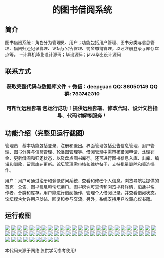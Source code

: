 <p><h1 align="center">的图书借阅系统</h1></p>

## 简介
图书借阅系统：角色分为管理员、用户；功能包括用户管理、图书分类与信息管理、借阅归还记录管理、论坛与公告管理、罚金缴纳管理，以及注册登录与库存盘点等。    --计算机毕业设计源码；毕设源码；java毕业设计源码


## 联系方式
<p><h3 align="center">获取完整代码与数据库文件 + 微信：deepguan QQ: 86050149 QQ群: 783742310</h3></p>
<p><h3 align="center">可帮忙远程部署 包运行成功！提供远程部署、修改代码、设计文档指导、代码讲解等服务！</h3></p>

## 功能介绍（完整见运行截图）
管理员：基本功能包括登录、注册和退出。界面管理包括公告信息管理、用户管理、图书分类与信息管理、轮播图管理等。借阅管理中需审核借阅申请、处理罚金、更新借阅和归还状态，以及盘点图书库存。还可进行图书信息入库、出库、编辑和删除，留意库存更新。论坛管理需审核和维护帖子，支持批量删除和筛选操作。

用户：用户可通过注册和登录访问系统，查看和修改个人信息。浏览导航栏提供的首页、公告、图书信息和论坛接口。图书模块可查询和浏览书籍详情，包括书名、作者、分类和库存。用户能进行借阅操作，管理个人借阅记录，并查看借阅状态。论坛模块允许用户发帖、回复和参与交流。另外，系统支持用户收藏心仪书籍。


## 运行截图
![](img/001.jpg)
![](img/002.jpg)
![](img/003.jpg)
![](img/004.jpg)
![](img/005.jpg)
![](img/006.jpg)
![](img/007.jpg)
![](img/008.jpg)
![](img/009.jpg)
![](img/010.jpg)
![](img/011.jpg)
![](img/012.jpg)
![](img/013.jpg)
![](img/014.jpg)
![](img/015.jpg)
![](img/016.jpg)
![](img/017.jpg)
![](img/018.jpg)
![](img/019.jpg)
![](img/020.jpg)
![](img/021.jpg)
![](img/022.jpg)
![](img/023.jpg)
![](img/024.jpg)
![](img/025.jpg)
![](img/026.jpg)
![](img/027.jpg)
![](img/028.jpg)
![](img/029.jpg)
![](img/030.jpg)
![](img/031.jpg)
![](img/032.jpg)
![](img/033.jpg)
![](img/034.jpg)
![](img/035.jpg)
![](img/036.jpg)
![](img/037.jpg)
![](img/038.jpg)
![](img/039.jpg)
![](img/040.jpg)
![](img/041.jpg)
![](img/042.jpg)
![](img/043.jpg)
![](img/044.jpg)
![](img/045.jpg)
![](img/046.jpg)
![](img/047.jpg)
![](img/048.jpg)
![](img/049.jpg)
![](img/050.jpg)
![](img/051.jpg)
![](img/052.jpg)
![](img/053.jpg)
![](img/054.jpg)
![](img/055.jpg)
![](img/056.jpg)
![](img/057.jpg)
![](img/058.jpg)
![](img/059.jpg)

<p>本代码来源于网络,仅供学习参考使用!</p>
